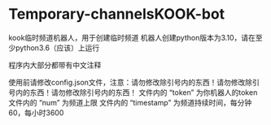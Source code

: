 # Temporary-channelsKOOK-bot
kook临时频道机器人，用于创建临时频道
机器人创建python版本为3.10，请在至少python3.6（应该）上运行

程序内大部分都带有中文注释

使用前请修改config.json文件，注意：请勿修改除引号内的东西！请勿修改除引号内的东西！请勿修改除引号内的东西！
文件内的 “token” 为你机器人的token
文件内的 “num” 为频道上限
文件内的 “timestamp” 为频道持续时间，每分钟60，每小时3600
